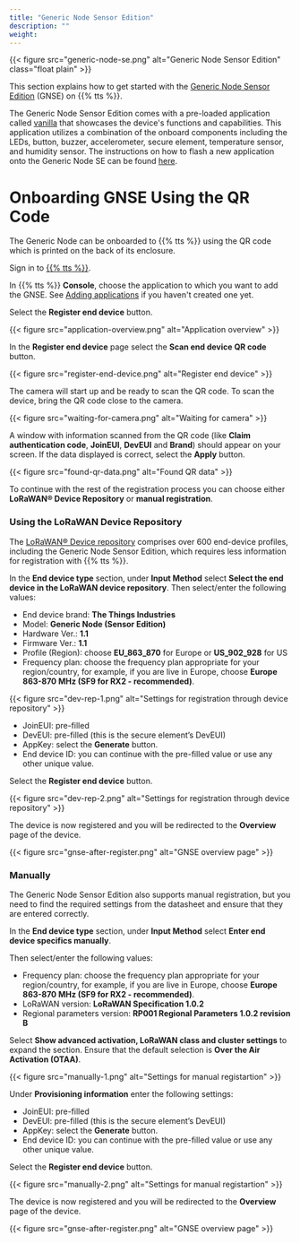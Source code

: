 ```yaml
---
title: "Generic Node Sensor Edition"
description: ""
weight:
---
```


{{< figure src="generic-node-se.png" alt="Generic Node Sensor Edition" class="float plain" >}}

This section explains how to get started with the [Generic Node Sensor Edition](https://www.genericnode.com/docs/sensor-edition/) (GNSE) on {{% tts %}}.

<!--more-->

The Generic Node Sensor Edition comes with a pre-loaded application called [vanilla](https://www.genericnode.com/docs/applications/se-vanilla/) that showcases the device's functions and capabilities. This application utilizes a combination of the onboard components including the LEDs, button, buzzer, accelerometer, secure element, temperature sensor, and humidity sensor. The instructions on how to flash a new application onto the Generic Node SE can be found [here](https://www.genericnode.com/docs/getting-started/se-sw/env-setup/).

# Onboarding GNSE Using the QR Code

The Generic Node can be onboarded to {{% tts %}} using the QR code which is printed on the back of its enclosure.

Sign in to [{{% tts %}}](/getting-started/quick-start/).

In {{% tts %}} **Console**, choose the application to which you want to add the GNSE. See [Adding applications](/integrations/adding-applications/) if you haven't created one yet.

Select the **Register end device** button.

{{< figure src="application-overview.png" alt="Application overview" >}}

In the **Register end device** page select the **Scan end device QR code** button.

{{< figure src="register-end-device.png" alt="Register end device" >}}

The camera will start up and be ready to scan the QR code. To scan the device, bring the QR code close to the camera.

{{< figure src="waiting-for-camera.png" alt="Waiting for camera" >}}

A window with information scanned from the QR code (like **Claim authentication code**, **JoinEUI**, **DevEUI** and **Brand**) should appear on your screen. If the data displayed is correct, select the **Apply** button.

{{< figure src="found-qr-data.png" alt="Found QR data" >}}

To continue with the rest of the registration process you can choose either **LoRaWAN® Device Repository** or **manual registration**.

### Using the LoRaWAN Device Repository

The [LoRaWAN® Device repository](https://github.com/TheThingsNetwork/lorawan-devices) comprises over 600 end-device profiles, including the Generic Node Sensor Edition, which requires less information for registration with {{% tts %}}.

In the **End device type** section, under **Input Method** select **Select the end device in the LoRaWAN device repository**. Then select/enter the following values:

- End device brand: **The Things Industries**
- Model: **Generic Node (Sensor Edition)**
- Hardware Ver.: **1.1**
- Firmware Ver.: **1.1**
- Profile (Region): choose **EU_863_870** for Europe or **US_902_928** for US
- Frequency plan: choose the frequency plan appropriate for your region/country, for example, if you are live in Europe, choose **Europe 863-870 MHz (SF9 for RX2 - recommended)**.

{{< figure src="dev-rep-1.png" alt="Settings for registration through device repository" >}}

- JoinEUI: pre-filled
- DevEUI: pre-filled (this is the secure element’s DevEUI)
- AppKey: select the **Generate** button.
- End device ID: you can continue with the pre-filled value or use any other unique value.

Select the **Register end device** button.

{{< figure src="dev-rep-2.png" alt="Settings for registration through device repository" >}}

The device is now registered and you will be redirected to the **Overview** page of the device.

{{< figure src="gnse-after-register.png" alt="GNSE overview page" >}}

### Manually

The Generic Node Sensor Edition also supports manual registration, but you need to find the required settings from the datasheet and ensure that they are entered correctly.

In the **End device type** section, under **Input Method** select **Enter end device specifics manually**.

Then select/enter the following values:

- Frequency plan: choose the frequency plan appropriate for your region/country, for example, if you are live in Europe, choose **Europe 863-870 MHz (SF9 for RX2 - recommended)**.
- LoRaWAN version: **LoRaWAN Specification 1.0.2**
- Regional parameters version: **RP001 Regional Parameters 1.0.2 revision B**

Select **Show advanced activation, LoRaWAN class and cluster settings** to expand the section. Ensure that the default selection is **Over the Air Activation (OTAA)**.

{{< figure src="manually-1.png" alt="Settings for manual registartion" >}}

Under **Provisioning information** enter the following settings:

- JoinEUI: pre-filled
- DevEUI: pre-filled (this is the secure element’s DevEUI)
- AppKey: select the **Generate** button.
- End device ID: you can continue with the pre-filled value or use any other unique value.

Select the **Register end device** button.

{{< figure src="manually-2.png" alt="Settings for manual registartion" >}}

The device is now registered and you will be redirected to the **Overview** page of the device.

{{< figure src="gnse-after-register.png" alt="GNSE overview page" >}}
